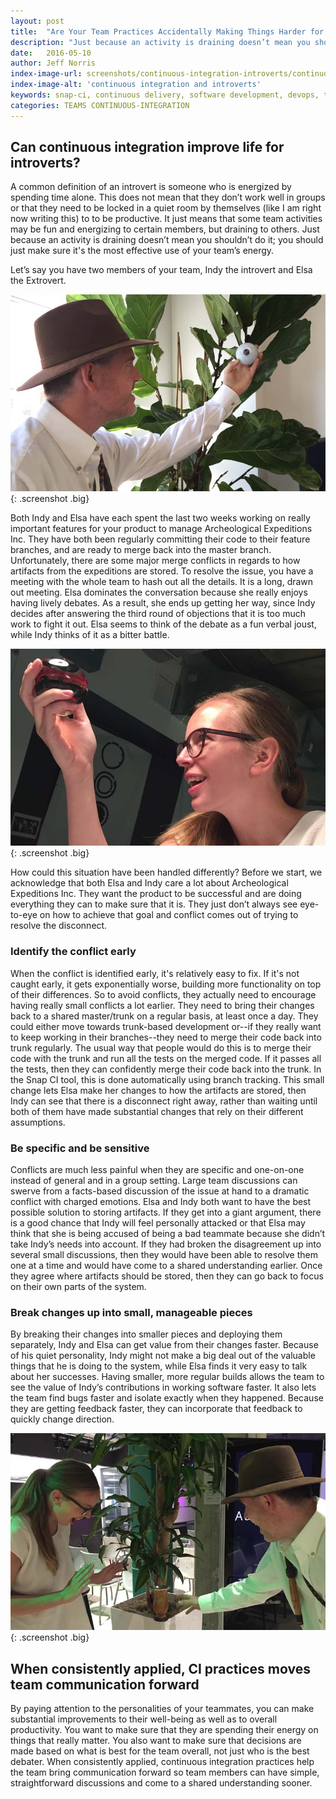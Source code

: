 ```yaml
---
layout: post
title:  "Are Your Team Practices Accidentally Making Things Harder for Introverts?"
description: "Just because an activity is draining doesn’t mean you shouldn’t do it, you should just make sure it is the most effective use of your team’s energy."
date:   2016-05-10
author: Jeff Norris
index-image-url: screenshots/continuous-integration-introverts/continuous-integration-introverts-happy-team.jpg
index-image-alt: 'continuous integration and introverts'
keywords: snap-ci, continuous delivery, software development, devops, trunk based development,
categories: TEAMS CONTINUOUS-INTEGRATION
---
```



## Can continuous integration improve life for introverts?

A common definition of an introvert is someone who is energized by spending time alone. This does not mean that they don’t work well in groups or that they need to be locked in a quiet room by themselves (like I am right now writing this) to to be productive. It just means that some team activities may be fun and energizing to certain members, but draining to others. Just because an activity is draining doesn’t mean you shouldn’t do it; you should just make sure it's the most effective use of your team’s energy.

Let’s say you have two members of your team, Indy the introvert and Elsa the Extrovert.  

![Indy discovers his own artifacts](/assets/images/screenshots/continuous-integration-introverts/continuous-integration-introverts-artifacts.jpg){: .screenshot .big}

Both Indy and Elsa have each spent the last two weeks working on really important features for your product to manage Archeological Expeditions Inc. They have both been regularly committing their code to their feature branches, and are ready to merge back into the master branch. Unfortunately, there are some major merge conflicts in regards to how artifacts from the expeditions are stored. To resolve the issue, you have a meeting with the whole team to hash out all the details. It is a long, drawn out meeting. Elsa dominates the conversation because she really enjoys having lively debates. As a result, she ends up getting her way, since Indy decides after answering the third round of objections that it is too much work to fight it out. Elsa seems to think of the debate as a fun verbal joust, while Indy thinks of it as a bitter battle.

![Elsa has her own artifact](/assets/images/screenshots/continuous-integration-introverts/continuous-integration-introverts-discovery.jpg){: .screenshot .big}

How could this situation have been handled differently? Before we start, we acknowledge that both Elsa and Indy care a lot about Archeological Expeditions Inc. They want the product to be successful and are doing everything they can to make sure that it is. They just don’t always see eye-to-eye on how to achieve that goal and conflict comes out of trying to resolve the disconnect.

### Identify the conflict early

When the conflict is identified early, it's relatively easy to fix. If it's not caught early, it gets exponentially worse, building more functionality on top of their differences. So to avoid conflicts, they actually need to encourage having really small conflicts a lot earlier. They need to bring their changes back to a shared master/trunk on a regular basis, at least once a day. They could either move towards trunk-based development or--if they really want to keep working in their branches--they need to merge their code back into trunk regularly. The usual way that people would do this is to merge their code with the trunk and run all the tests on the merged code. If it passes all the tests, then they can confidently merge their code back into the trunk. In the Snap CI tool, this is done automatically using branch tracking. This small change lets Elsa make her changes to how the artifacts are stored, then Indy can see that there is a disconnect right away, rather than waiting until both of them have made substantial changes that rely on their different assumptions.

### Be specific and be sensitive

Conflicts are much less painful when they are specific and one-on-one instead of general and in a group setting. Large team discussions can swerve from a facts-based discussion of the issue at hand to a dramatic conflict with charged emotions. Elsa and Indy both want to have the best possible solution to storing artifacts. If they get into a giant argument, there is a good chance that Indy will feel personally attacked or that Elsa may think that she is being accused of being a bad teammate because she didn’t take Indy’s needs into account. If they had broken the disagreement up into several small discussions, then they would have been able to resolve them one at a time and would have come to a shared understanding earlier. Once they agree where artifacts should be stored, then they can go back to focus on their own parts of the system.

### Break changes up into small, manageable pieces

By breaking their changes into smaller pieces and deploying them separately, Indy and Elsa can get value from their changes faster. Because of his quiet personality, Indy might not make a big deal out of the valuable things that he is doing to the system, while Elsa finds it very easy to talk about her successes. Having smaller, more regular builds allows the team to see the value of Indy’s contributions in working software faster. It also lets the team find bugs faster and isolate exactly when they happened. Because they are getting feedback faster, they can incorporate that feedback to quickly change direction.

![Continuous Integration helps them work together](/assets/images/screenshots/continuous-integration-introverts/continuous-integration-introverts-happy-team.jpg){: .screenshot .big}

## When consistently applied, CI practices moves team communication forward

By paying attention to the personalities of your teammates, you can make substantial improvements to their well-being as well as to overall productivity. You want to make sure that they are spending their energy on things that really matter. You also want to make sure that decisions are made based on what is best for the team overall, not just who is the best debater. When consistently applied, continuous integration practices help the team bring communication forward so team members can have simple, straightforward discussions and come to a shared understanding sooner.   
